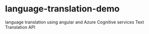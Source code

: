 # language-translation-demo
language translation using angular and Azure Cognitive services Text Translation API
